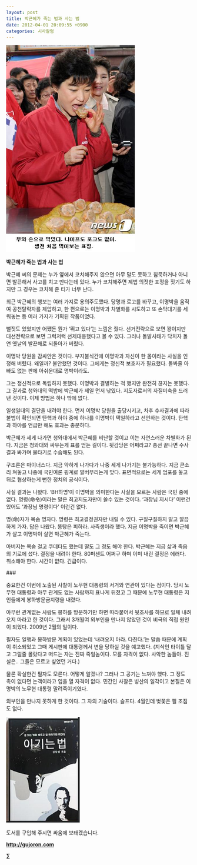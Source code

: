 ```yaml
---
layout: post
title: 박근혜가 죽는 법과 사는 법
date: 2012-04-01 20:09:55 +0900
categories: 시사칼럼
---
```

 <img alt="142A7D3D4F.jpg" src="files/attach/images/199/531/250/142A7D3D4F.jpg" width="350" height="562" />







  
**박근혜가 죽는 법과 사는 법** 

박근혜 씨의 문제는 누가 옆에서 코치해주지 않으면 아무 말도 못하고 침묵하거나 아니면 발끈해서 사고를 치고 만다는데 있다. 누가 코치해주면 제법 의젓한 표정을 짓기도 하지만 그 경우는 코치해 준 티가 너무 난다. 

최근 박근혜의 행보는 여러 가지로 용의주도했다. 당명과 로고를 바꾸고, 이명박을 움직여 공천탈락자를 제압하고, 한 편으로는 이명박과 차별화를 시도하고 또 손막대기를 세워놓는 등 여러 가지가 기획된 작품이었다. 

뻘짓도 있었지만 어쨌든 뭔가 ‘뛰고 있다’는 느낌은 줬다. 선거전략으로 보면 꽝이지만 대선전략으로 보면 그럭저럭 선제대응했다고 볼 수 있다. 그러나 돌발사태가 닥치자 돌연 옛날의 발끈해로 되돌아가 버렸다. 

이명박 당원을 감싸안은 것이다. 부지불식간에 이명박과 자신이 한 몸이라는 사실을 인정해 버렸다. 왜일까? 불안했던 것이다. 그에게는 정신적 보호자가 필요했다. 돌봐줄 아빠도 없는 판에 아쉬운대로 명박이라도. 

그는 정신적으로 독립하지 못했다. 이명박과 결별하는 척 했지만 완전히 끊지는 못했다. 그 결과로 청와대의 떡밥에 박근혜가 제일 먼저 낚였다. 지도자로서의 자질미숙을 드러낸 것이다. 이제 방법은 하나 밖에 없다. 

일생일대의 결단을 내려야 한다. 먼저 이명박 당원을 출당시키고, 차후 수사결과에 따라 불법이 확인되면 탄핵과 하야 중에 하나를 이명박이 택일하라고 선언하는 것이다. 탄핵과 하야를 언급만 해도 효과는 충분하다. 

박근혜가 세게 나가면 청와대에서 박근혜를 비난할 것이고 이는 자연스러운 차별화가 된다. 지금은 청와대와 싸우는게 표를 얻는 길이다. 뒷감당은 어쩌라고? 총선 끝나면 수사결과 봐가며 물타기로 수습해도 된다. 

구조론은 마이너스다. 지금 약하게 나가다가 나중 세게 나가기는 불가능하다. 지금 큰소리 쳐놓고 나중에 국민여론 핑계로 얼버무리는게 맞다. 표면적으로는 세게 엄포를 놓고 뒤로 협상하는게 뻔한 정치의 공식이다. 

사실 결과는 나왔다. ‘BH하명’이 이명박을 의미한다는 사실을 모르는 사람은 국민 중에 없다. 명령(命令)이라는 말은 최고지도자만이 쓸수 있는 것이다. ‘과장님 지시다’ 이런건 있어도 ‘과장님 명령이다’ 이런건 없다. 

명(命)자가 목숨 명자다. 명령은 최고결정권자만 내릴 수 있다. 구질구질하지 말고 깔끔하게 가자. 답은 나왔다. 똥탕은 피하라. 사즉생이라 했다. 지금 이명박을 죽이면 박근혜가 살고 이명박이 살면 박근혜가 죽는다. 

아버지는 목숨 걸고 쿠데타도 했는데 딸도 그 정도 해야 한다. 박근혜는 지금 삶과 죽음의 기로에 섰다. 결정을 내려야 한다. 80퍼센트 어쩌구 하며 이미 내린 결정은 에러다. 취소해야 한다. 시간이 없다. 긴급이다. 

\### 

중요한건 이번에 노출된 사찰이 노무현 대통령의 서거와 연관이 있다는 점이다. 당시 노무현 대통령과 아무 관계도 없는 사람까지 표나게 뒤졌고 그 때문에 노무현 대통령은 지인들에게 봉하방문금지령을 내렸다. 

아무런 관계없는 사람도 봉하를 방문하기만 하면 따라붙어서 뒷조사를 하므로 일체 내려오지 마라고 한 것이다. 그래서 3개월여 외부인을 만나지 않았던 것이 비극의 직접 원인이 되었다. 2009년 2월의 일이다. 

필자도 일행과 봉하방문 계획이 있었는데 ‘내려오지 마라. 다친다.’는 말씀 때문에 계획이 취소되었고 그때 게시판에 대통령께서 변을 당하실 것을 예고했다. (지식인 타이틀 달고 그럴줄 몰랐다고 떠드는 자는 진짜 죽일놈이다. 모를 자격이 없다. 사악한 놈들아. 진실은.. 그들은 모르고 싶었던 거다.) 

물론 확실한건 필자도 모른다. 어떻게 알겠나? 그러나 그 공기는 느껴야 했다. 그 정도 촉이 없다면 논객이라고 입을 열 자격이 없다. 민간인 사찰은 빙산의 일각이고 본질은 이명박의 노무현 대통령 말려죽이기였다. 



외부인을 만나지 못하게 한 것이다. 그 자의 기술이다. 슬프다. 4월인데 벚꽃은 필 조짐도 없다. 

















<a href="?mid=WaytoWin" target="_self"><img alt="0.JPG" src="files/attach/images/199/290/248/123456.JPG" width="200" height="287" /> </a>



도서를 구입해 주시면 싸움에 보태겠습니다.



**http://gujoron.com**  


**∑**